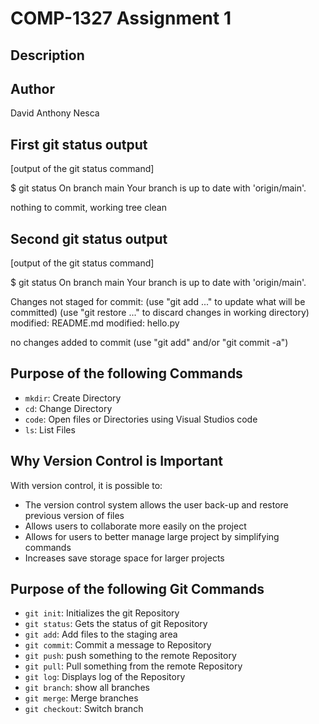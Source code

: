 # COMP-1327 Assignment 1

## Description


## Author
David Anthony Nesca

## First git status output

[output of the git status command]


$ git status
On branch main
Your branch is up to date with 'origin/main'.

nothing to commit, working tree clean

## Second git status output

[output of the git status command]

$ git status
On branch main
Your branch is up to date with 'origin/main'.

Changes not staged for commit:
  (use "git add <file>..." to update what will be committed)
  (use "git restore <file>..." to discard changes in working directory)
        modified:   README.md
        modified:   hello.py

no changes added to commit (use "git add" and/or "git commit -a")

## Purpose of the following Commands

- `mkdir`: Create Directory
- `cd`: Change Directory
- `code`: Open files or Directories using Visual Studios code
- `ls`: List Files

## Why Version Control is Important

With version control, it is possible to:

- The version control system allows the user back-up and restore previous version of files
- Allows users to collaborate more easily on the project 
- Allows for users to better manage large project by simplifying commands
- Increases save storage space for larger projects

## Purpose of the following Git Commands

- `git init`: Initializes the git Repository 
- `git status`: Gets the status of git Repository 
- `git add`: Add files to the staging area 
- `git commit`: Commit a message to Repository 
- `git push`: push something to the remote Repository 
- `git pull`: Pull something from the remote Repository
- `git log`: Displays log of the Repository 
- `git branch`: show all branches
- `git merge`: Merge branches
- `git checkout`: Switch branch 